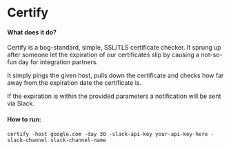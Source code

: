 Certify
=======

#### What does it do?

Certify is a bog-standard, simple, SSL/TLS certificate checker. It sprung up after someone let the expiration of our certificates slip by causing a not-so-fun day for integration partners.

It simply pings the given host, pulls down the certificate and checks how far away from the expiration date the certificate is.

If the expiration is within the provided parameters a notification will be sent via Slack.

#### How to run:
```
certify -host google.com -day 30 -slack-api-key your-api-key-here -slack-channel slack-channel-name
```
